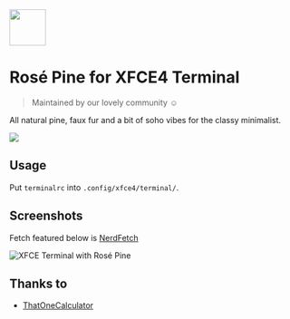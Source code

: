 <img src="https://github.com/rose-pine/rose-pine-theme/blob/main/assets/icon.png" width="64" />

# Rosé Pine for XFCE4 Terminal

> Maintained by our lovely community ☺️

All natural pine, faux fur and a bit of soho vibes for the classy minimalist.

[![](https://img.shields.io/badge/Rosé%20Pine%20Theme-191724)](https://github.com/rose-pine/rose-pine-theme)

## Usage

Put `terminalrc` into `.config/xfce4/terminal/`.

## Screenshots

Fetch featured below is [NerdFetch](https://github.com/thatonecalculator/nerdfetch)

![XFCE Terminal with Rosé Pine](https://i.imgur.com/o8WhjNG.png)

## Thanks to 

- [ThatOneCalculator](https://github.com/thatonecalculator)

